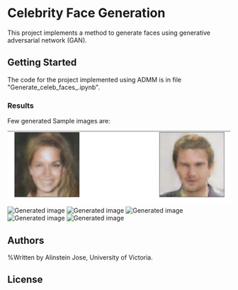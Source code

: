 # Celebrity Face Generation
This project implements a method to generate faces using generative adversarial network (GAN). 



## Getting Started

The code for the project implemented using ADMM is in file "Generate_celeb_faces_.ipynb".


### Results

Few generated Sample images are:

![Generated image](https://github.com/alinstein/Face_generation/blob/master/5.JPG)
![Generated image](https://github.com/alinstein/Face_generation/blob/master/observation/6.JPG)
![Generated image](https://github.com/alinstein/Face_generation/blob/master/observation/7.JPG)
![Generated image](https://github.com/alinstein/Face_generation/blob/master/observation/8.JPG)
![Generated image](https://github.com/alinstein/Face_generation/blob/master/observation/9.JPG)
![Generated image](https://github.com/alinstein/Face_generation/blob/master/observation/10.JPG)



## Authors

%Written by Alinstein Jose, University of Victoria.

## License


